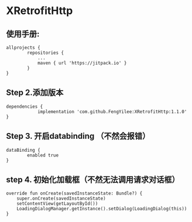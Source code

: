 # XRetrofitHttp

## 使用手册:
```
allprojects {
		repositories {
			...
			maven { url 'https://jitpack.io' }
		}
}
```

## Step 2.添加版本
```
dependencies {
	        implementation 'com.github.FengYilee:XRetrofitHttp:1.1.0'
}
```

## Step 3. 开启databinding （不然会报错）

```
dataBinding {
        enabled true
}
```

## step 4. 初始化加载框（不然无法调用请求对话框）
```
override fun onCreate(savedInstanceState: Bundle?) {
	super.onCreate(savedInstanceState)
	setContentView(getLayoutById())
	LoadingDialogManager.getInstance().setDialog(LoadingDialog(this))
}
```